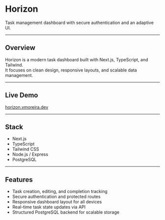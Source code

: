 # Horizon

Task management dashboard with secure authentication and an adaptive UI.

---

## Overview

Horizon is a modern task dashboard built with Next.js, TypeScript, and Tailwind.  
It focuses on clean design, responsive layouts, and scalable data management.

---

## Live Demo

[horizon.vmoreira.dev](https://horizon.vmoreira.dev)

---

## Stack

- Next.js 
- TypeScript  
- Tailwind CSS  
- Node.js / Express 
- PostgreSQL  

---

## Features

- Task creation, editing, and completion tracking  
- Secure authentication and protected routes  
- Responsive dashboard layout for all devices  
- Real-time task state updates via API  
- Structured PostgreSQL backend for scalable storage
